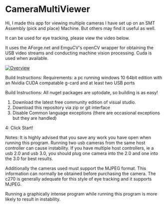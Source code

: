 # CameraMultiViewer
Hi, I made this app for viewing multiple cameras I have set up on an SMT Assembly (pick and place) Machine. But others may find it useful as well.

It can be used for eye tracking, please view the video below.

It uses the AForge.net and EmguCV's openCV wrapper for obtaining the USB video streams and conducting machine vision processing. Cuda is used when available.

[![Overview](http://img.youtube.com/vi/Mp8Z6vDXkm8/0.jpg)](http://www.youtube.com/watch?v=Mp8Z6vDXkm8 "Camera Viewer")


Build Instructions:
Requirements: 
a pc running windows 10 64bit edition with an Nvidia CUDA compatable g-card and at least two USB ports

Build Instructions:
All nuget packages are uptodate, so building is as easy! 

1. Download the latest free community edition of visual studio.
2. Download this repository via zip or git interface
3. Disable Common language exceptions (there are occasional exceptions but they are handled)

4: Click Start!

Notes:
It is highly advised that you save any work you have open when running this program. Running two usb cameras from the same host controller can cause instability. If you have multiple host controllers, ie a usb 2.0 and usb 3.0, you should plug one camera into the 2.0 and one into the 3.0 for best results.

Additionally the cameras used must support the MJPEG format. This information can normally be obtained before purchasing the camera. The c270 is generally adequate for this style of eye tracking and it supports MJPEG. 

Running a graphically intense program while running this program is more likely to result in instability.
